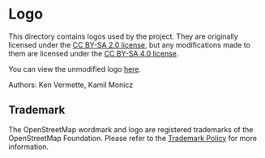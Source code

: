 # Logo

This directory contains logos used by the project. They are originally licensed under the [CC BY-SA 2.0 license](https://creativecommons.org/licenses/by-sa/2.0/), but any modifications made to them are licensed under the [CC BY-SA 4.0 license](https://creativecommons.org/licenses/by-sa/4.0/).

You can view the unmodified logo [here](https://commons.wikimedia.org/wiki/File:Openstreetmap_logo.svg).

Authors: Ken Vermette, Kamil Monicz

## Trademark

The OpenStreetMap wordmark and logo are registered trademarks of the OpenStreetMap Foundation. Please refer to the [Trademark Policy](https://osmfoundation.org/wiki/Trademark_Policy) for more information.
